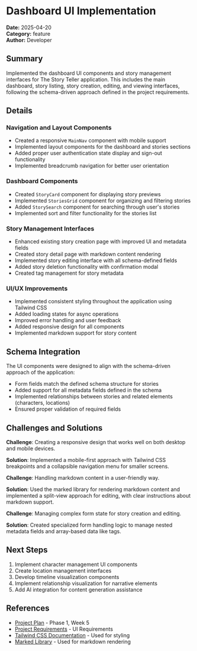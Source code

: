 # Dashboard UI Implementation

**Date:** 2025-04-20  
**Category:** feature  
**Author:** Developer  

## Summary

Implemented the dashboard UI components and story management interfaces for The Story Teller application. This includes the main dashboard, story listing, story creation, editing, and viewing interfaces, following the schema-driven approach defined in the project requirements.

## Details

### Navigation and Layout Components

- Created a responsive `MainNav` component with mobile support
- Implemented layout components for the dashboard and stories sections
- Added proper user authentication state display and sign-out functionality
- Implemented breadcrumb navigation for better user orientation

### Dashboard Components

- Created `StoryCard` component for displaying story previews
- Implemented `StoriesGrid` component for organizing and filtering stories
- Added `StorySearch` component for searching through user's stories
- Implemented sort and filter functionality for the stories list

### Story Management Interfaces

- Enhanced existing story creation page with improved UI and metadata fields
- Created story detail page with markdown content rendering
- Implemented story editing interface with all schema-defined fields
- Added story deletion functionality with confirmation modal
- Created tag management for story metadata

### UI/UX Improvements

- Implemented consistent styling throughout the application using Tailwind CSS
- Added loading states for async operations
- Improved error handling and user feedback
- Added responsive design for all components
- Implemented markdown support for story content

## Schema Integration

The UI components were designed to align with the schema-driven approach of the application:

- Form fields match the defined schema structure for stories
- Added support for all metadata fields defined in the schema
- Implemented relationships between stories and related elements (characters, locations)
- Ensured proper validation of required fields

## Challenges and Solutions

**Challenge**: Creating a responsive design that works well on both desktop and mobile devices.

**Solution**: Implemented a mobile-first approach with Tailwind CSS breakpoints and a collapsible navigation menu for smaller screens.

**Challenge**: Handling markdown content in a user-friendly way.

**Solution**: Used the marked library for rendering markdown content and implemented a split-view approach for editing, with clear instructions about markdown support.

**Challenge**: Managing complex form state for story creation and editing.

**Solution**: Created specialized form handling logic to manage nested metadata fields and array-based data like tags.

## Next Steps

1. Implement character management UI components
2. Create location management interfaces
3. Develop timeline visualization components
4. Implement relationship visualization for narrative elements
5. Add AI integration for content generation assistance

## References

- [Project Plan](../project-plan.md) - Phase 1, Week 5
- [Project Requirements](../project-requirements.md) - UI Requirements
- [Tailwind CSS Documentation](https://tailwindcss.com/docs) - Used for styling
- [Marked Library](https://marked.js.org/) - Used for markdown rendering
